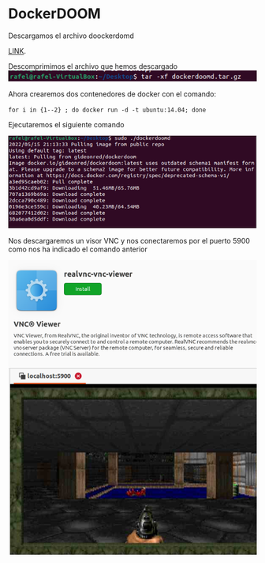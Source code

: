 # DockerDOOM

Descargamos el archivo doockerdomd 

[LINK](https://web.archive.org/web/20160310005603/https://gideonred.com/bins/dockerdoomd.tar.gz).

Descomprimimos el archivo que hemos descargado
![imagen](https://github.com/R4F31/DockerDOOM/blob/main/Dockerdoom/1.PNG)

Ahora crearemos dos contenedores de docker con el comando:

`for i in {1--2} ; do docker run -d -t ubuntu:14.04; done`

Ejecutaremos el siguiente comando

![imagen](https://github.com/R4F31/DockerDOOM/blob/main/Dockerdoom/2.PNG)

Nos descargaremos un visor VNC y nos conectaremos por el puerto 5900 como nos ha indicado el comando anterior

![imagen](https://github.com/R4F31/DockerDOOM/blob/main/Dockerdoom/3.PNG)
![imagen](https://github.com/R4F31/DockerDOOM/blob/main/Dockerdoom/4.PNG)




